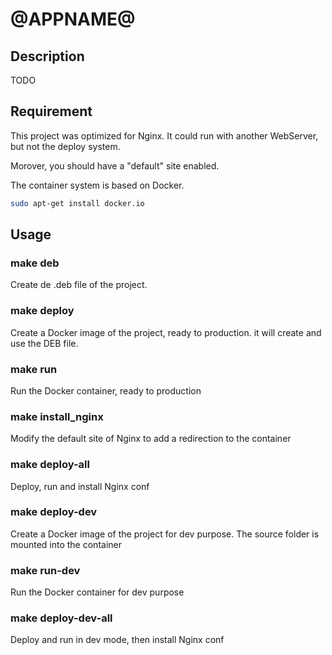 # @APPNAME@

## Description
TODO

## Requirement
This project was optimized for Nginx. It could run with another WebServer, but not the deploy system.

Morover, you should have a "default" site enabled.

The container system is based on Docker.
```bash
sudo apt-get install docker.io
```

## Usage

### make deb
Create de .deb file of the project.

### make deploy
Create a Docker image of the project, ready to production. it will create and use the DEB file.

### make run
Run the Docker container, ready to production

### make install_nginx
Modify the default site of Nginx to add a redirection to the container

### make deploy-all
Deploy, run and install Nginx conf

### make deploy-dev
Create a Docker image of the project for dev purpose. The source folder is mounted into the container

### make run-dev
Run the Docker container for dev purpose

### make deploy-dev-all
Deploy and run in dev mode, then install Nginx conf
